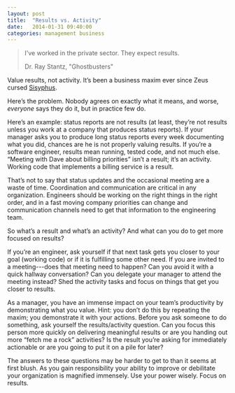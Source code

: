 ```yaml
---
layout: post
title:  "Results vs. Activity"
date:   2014-01-31 09:40:00
categories: management business
---
```


> I've worked in the private sector. They expect results.
>
> Dr. Ray Stantz, "Ghostbusters"

Value results, not activity. It’s been a business maxim ever since Zeus cursed [Sisyphus](http://en.wikipedia.org/wiki/Sisyphus).

Here’s the problem. Nobody agrees on exactly what it means, and worse, *everyone* says they do it, but in practice few do.

Here’s an example: status reports are not results (at least, they’re not results unless you work at a company that produces status reports). If your manager asks you to produce long status reports every week documenting what you did, chances are he is not properly valuing results. If you’re a software engineer, results mean running, tested code, and not much else. “Meeting with Dave about billing priorities” isn’t a result; it’s an activity. Working code that implements a billing service is a result.

That’s not to say that status updates and the occasional meeting are a waste of time. Coordination and communication are critical in any organization. Engineers should be working on the right things in the right order, and in a fast moving company priorities can change and communication channels need to get that information to the engineering team.

So what’s a result and what’s an activity? And what can you do to get more focused on results?

If you’re an engineer, ask yourself if that next task gets you closer to your goal (working code) or if it is fulfilling some other need. If you are invited to a meeting---does that meeting need to happen? Can you avoid it with a quick hallway conversation? Can you delegate your manager to attend the meeting instead? Shed the activity tasks and focus on things that get you closer to results.

As a manager, you have an immense impact on your team’s productivity by demonstrating what you value. Hint: you don’t do this by repeating the maxim; you demonstrate it with your actions. Before you ask someone to do something, ask yourself the results/activity question. Can you focus this person more quickly on delivering meaningful results or are you handing out more “fetch me a rock” activities? Is the result you’re asking for immediately actionable or are you going to put it on a pile for later?

The answers to these questions may be harder to get to than it seems at first blush. 
As you gain responsibility your ability to improve or debilitate your organization is magnified immensely. Use your power wisely. Focus on results.
